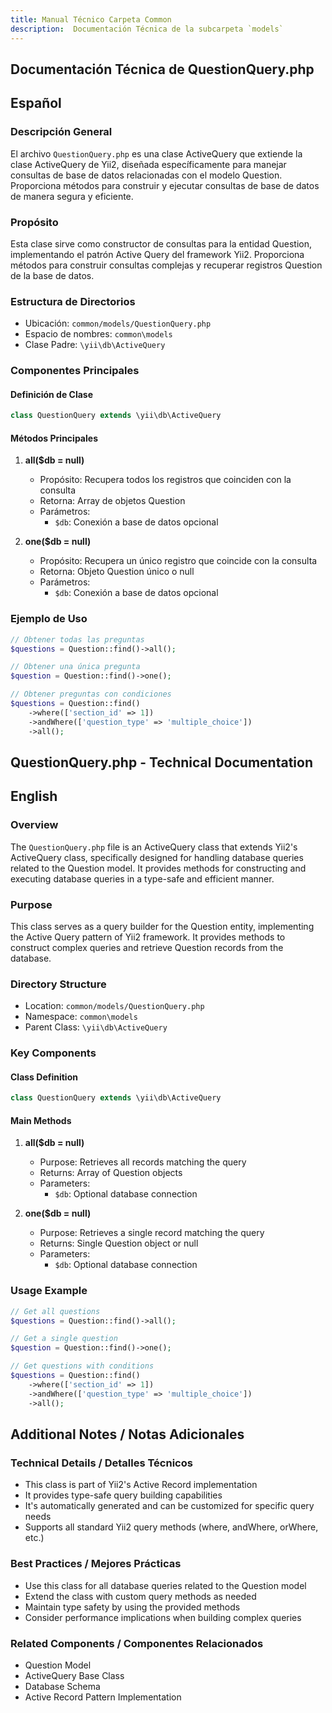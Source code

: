 ```yaml
---
title: Manual Técnico Carpeta Common
description:  Documentación Técnica de la subcarpeta `models`
---
```


## Documentación Técnica de QuestionQuery.php

## Español

### Descripción General
El archivo `QuestionQuery.php` es una clase ActiveQuery que extiende la clase ActiveQuery de Yii2, diseñada específicamente para manejar consultas de base de datos relacionadas con el modelo Question. Proporciona métodos para construir y ejecutar consultas de base de datos de manera segura y eficiente.

### Propósito
Esta clase sirve como constructor de consultas para la entidad Question, implementando el patrón Active Query del framework Yii2. Proporciona métodos para construir consultas complejas y recuperar registros Question de la base de datos.

### Estructura de Directorios
- Ubicación: `common/models/QuestionQuery.php`
- Espacio de nombres: `common\models`
- Clase Padre: `\yii\db\ActiveQuery`

### Componentes Principales

#### Definición de Clase
```php
class QuestionQuery extends \yii\db\ActiveQuery
```

#### Métodos Principales

1. **all($db = null)**
   - Propósito: Recupera todos los registros que coinciden con la consulta
   - Retorna: Array de objetos Question
   - Parámetros:
     - `$db`: Conexión a base de datos opcional

2. **one($db = null)**
   - Propósito: Recupera un único registro que coincide con la consulta
   - Retorna: Objeto Question único o null
   - Parámetros:
     - `$db`: Conexión a base de datos opcional

### Ejemplo de Uso
```php
// Obtener todas las preguntas
$questions = Question::find()->all();

// Obtener una única pregunta
$question = Question::find()->one();

// Obtener preguntas con condiciones
$questions = Question::find()
    ->where(['section_id' => 1])
    ->andWhere(['question_type' => 'multiple_choice'])
    ->all();
```

## QuestionQuery.php - Technical Documentation

## English

### Overview
The `QuestionQuery.php` file is an ActiveQuery class that extends Yii2's ActiveQuery class, specifically designed for handling database queries related to the Question model. It provides methods for constructing and executing database queries in a type-safe and efficient manner.

### Purpose
This class serves as a query builder for the Question entity, implementing the Active Query pattern of Yii2 framework. It provides methods to construct complex queries and retrieve Question records from the database.

### Directory Structure
- Location: `common/models/QuestionQuery.php`
- Namespace: `common\models`
- Parent Class: `\yii\db\ActiveQuery`

### Key Components

#### Class Definition
```php
class QuestionQuery extends \yii\db\ActiveQuery
```

#### Main Methods

1. **all($db = null)**
   - Purpose: Retrieves all records matching the query
   - Returns: Array of Question objects
   - Parameters:
     - `$db`: Optional database connection

2. **one($db = null)**
   - Purpose: Retrieves a single record matching the query
   - Returns: Single Question object or null
   - Parameters:
     - `$db`: Optional database connection

### Usage Example
```php
// Get all questions
$questions = Question::find()->all();

// Get a single question
$question = Question::find()->one();

// Get questions with conditions
$questions = Question::find()
    ->where(['section_id' => 1])
    ->andWhere(['question_type' => 'multiple_choice'])
    ->all();
```

## Additional Notes / Notas Adicionales

### Technical Details / Detalles Técnicos
- This class is part of Yii2's Active Record implementation
- It provides type-safe query building capabilities
- It's automatically generated and can be customized for specific query needs
- Supports all standard Yii2 query methods (where, andWhere, orWhere, etc.)

### Best Practices / Mejores Prácticas
- Use this class for all database queries related to the Question model
- Extend the class with custom query methods as needed
- Maintain type safety by using the provided methods
- Consider performance implications when building complex queries

### Related Components / Componentes Relacionados
- Question Model
- ActiveQuery Base Class
- Database Schema
- Active Record Pattern Implementation